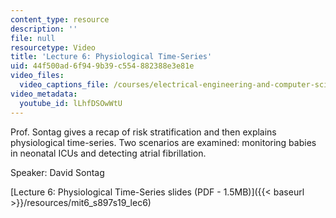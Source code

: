 ```yaml
---
content_type: resource
description: ''
file: null
resourcetype: Video
title: 'Lecture 6: Physiological Time-Series'
uid: 44f500ad-6f94-9b39-c554-882388e3e81e
video_files:
  video_captions_file: /courses/electrical-engineering-and-computer-science/6-s897-machine-learning-for-healthcare-spring-2019/lecture-videos/lecture-6-physiological-time-series/lLhfDSOwWtU.vtt
video_metadata:
  youtube_id: lLhfDSOwWtU
---
```


Prof. Sontag gives a recap of risk stratification and then explains physiological time-series. Two scenarios are examined: monitoring babies in neonatal ICUs and detecting atrial fibrillation.

Speaker: David Sontag

[Lecture 6: Physiological Time-Series slides (PDF - 1.5MB)]({{< baseurl >}}/resources/mit6_s897s19_lec6)